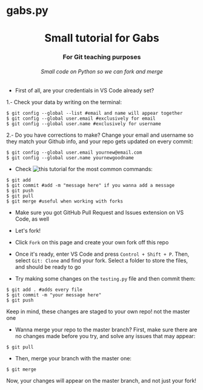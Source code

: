 # gabs.py
<h1 align="center">Small tutorial for Gabs</h1>
<h3 align="center">For Git teaching purposes</h3>
<h6 align="center">Small code on Python so we can fork and merge</h6>

- First of all, are your credentials in VS Code already set? 

1.- Check your data by writing on the terminal:
```
$ git config --global --list #email and name will appear together
$ git config --global user.email #exclusively for email
$ git config --global user.name #exclusively for username
```
2.- Do you have corrections to make? Change your email and username so they match your Github info, and your repo gets updated on every commit:
```
$ git config --global user.email yournew@email.com
$ git config --global user.name yournewgoodname
```

- Check ![this tutorial](https://4geeksacademy.github.io/git-interactive-tutorial/) for the most common commands:
```
$ git add
$ git commit #add -m "message here" if you wanna add a message
$ git push
$ git pull
$ git merge #useful when working with forks
```

- Make sure you got GitHub Pull Request and Issues extension on VS Code, as well

- Let's fork! 

* Click `Fork` on this page and create your own fork off this repo

* Once it's ready, enter VS Code and press `Control + Shift + P`. Then, select `Git: Clone` and find your fork. Select a folder to store the files, and should be ready to go

* Try making some changes on the `testing.py` file and then commit them:
```
$ git add . #adds every file
$ git commit -m "your message here"
$ git push
```
Keep in mind, these changes are staged to your own repo! not the master one

* Wanna merge your repo to the master branch? First, make sure there are no changes made before you try, and solve any issues that may appear:
```
$ git pull
```

* Then, merge your branch with the master one:
```
$ git merge
```
Now, your changes will appear on the master branch, and not just your fork!


